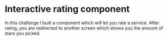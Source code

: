 # Interactive rating component

In this challenge I built a component which will let you rate a service. After rating, you are redirected to another screen which shows you the amount of stars you picked.
